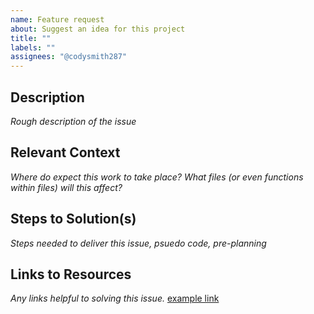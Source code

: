 ```yaml
---
name: Feature request
about: Suggest an idea for this project
title: ""
labels: ""
assignees: "@codysmith287"
---
```


## Description

_Rough description of the issue_

## Relevant Context

_Where do expect this work to take place? What files (or even functions within files) will this affect?_

## Steps to Solution(s)

_Steps needed to deliver this issue, psuedo code, pre-planning_

## Links to Resources

_Any links helpful to solving this issue._
[example link](https://www.google.com)
